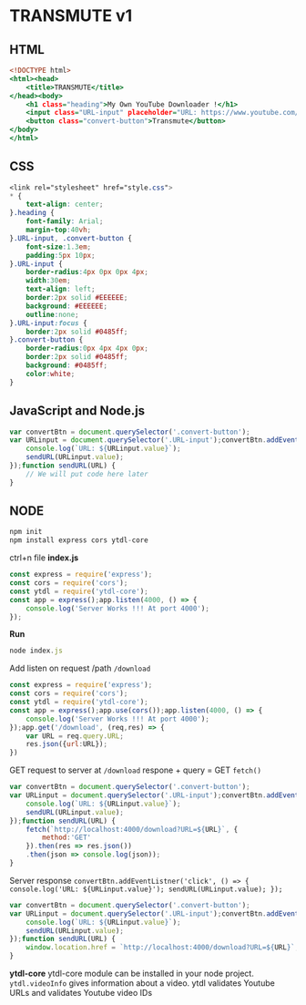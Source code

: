 # TRANSMUTE v1

## HTML

```.html
<!DOCTYPE html>
<html><head>
    <title>TRANSMUTE</title>
</head><body>
    <h1 class="heading">My Own YouTube Downloader !</h1>
    <input class="URL-input" placeholder="URL: https://www.youtube.com/watch?v=MtN1YnoL46Q">
    <button class="convert-button">Transmute</button>
</body>
</html>
```
## CSS

```css
<link rel="stylesheet" href="style.css">
* {
    text-align: center;
}.heading {
    font-family: Arial;
    margin-top:40vh;
}.URL-input, .convert-button {
    font-size:1.3em;
    padding:5px 10px;
}.URL-input {
    border-radius:4px 0px 0px 4px;
    width:30em;
    text-align: left;
    border:2px solid #EEEEEE;
    background: #EEEEEE;
    outline:none;
}.URL-input:focus {
    border:2px solid #0485ff;
}.convert-button {
    border-radius:0px 4px 4px 0px;
    border:2px solid #0485ff;
    background: #0485ff;
    color:white;
}
```

## JavaScript and Node.js

```js
var convertBtn = document.querySelector('.convert-button');
var URLinput = document.querySelector('.URL-input');convertBtn.addEventListener('click', () => {
    console.log(`URL: ${URLinput.value}`);
    sendURL(URLinput.value);
});function sendURL(URL) {
    // We will put code here later
}
```

## NODE

```js
npm init
npm install express cors ytdl-core
```
ctrl+n file **index.js**

```js
const express = require('express');
const cors = require('cors');
const ytdl = require('ytdl-core');
const app = express();app.listen(4000, () => {
    console.log('Server Works !!! At port 4000');
});
```
**Run**
```js
node index.js
```
Add listen on request /path `/download`
```js
const express = require('express');
const cors = require('cors');
const ytdl = require('ytdl-core');
const app = express();app.use(cors());app.listen(4000, () => {
    console.log('Server Works !!! At port 4000');
});app.get('/download', (req,res) => {
    var URL = req.query.URL;
    res.json({url:URL});
})
```
GET request to server at `/download` respone + query = GET `fetch()`
```js
var convertBtn = document.querySelector('.convert-button');
var URLinput = document.querySelector('.URL-input');convertBtn.addEventListener('click', () => {
    console.log(`URL: ${URLinput.value}`);
    sendURL(URLinput.value);
});function sendURL(URL) {
    fetch(`http://localhost:4000/download?URL=${URL}`, {
        method:'GET'
    }).then(res => res.json())
    .then(json => console.log(json));
}
```
Server response `convertBtn.addEventListner('click', () => { console.log('URL: ${URLinput.value}'); sendURL(URLinput.value); });`
```js
var convertBtn = document.querySelector('.convert-button');
var URLinput = document.querySelector('.URL-input');convertBtn.addEventListener('click', () => {
    console.log(`URL: ${URLinput.value}`);
    sendURL(URLinput.value);
});function sendURL(URL) {
    window.location.href = `http://localhost:4000/download?URL=${URL}`;
}
```
**ytdl-core**
ytdl-core module can be installed in your node project. `ytdl.videoInfo` gives information about a video. ytdl validates Youtube URLs and validates Youtube video IDs
